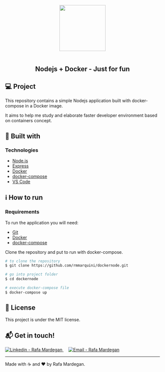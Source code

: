 <div align="center">
    <img src="https://www.docker.com/sites/default/files/d8/2019-07/vertical-logo-monochromatic.png" width="150px" />
</div>

<br />

<h2 align="center">
    Nodejs + Docker - Just for fun 
</h2>

## :computer: Project

<p>This repository contains a simple Nodejs application built with docker-compose in a Docker image.</p>
<p>It aims to help me study and elaborate faster developer environment based on containers concept.</p>

## :rocket: Built with

### Technologies
* [Node.js](https://nodejs.org/)
* [Express](https://expressjs.com/)
* [Docker](https://www.docker.com/)
* [docker-compose](https://github.com/docker/compose/)
* [VS Code](https://code.visualstudio.com/)


## :information_source: How to run

### Requirements

To run the application you will need:
* [Git](https://git-scm.com)
* [Docker](https://www.docker.com/)
* [docker-compose](https://github.com/docker/compose/)

Clone the repository and put to run with docker-compose.
```bash
# to clone the repository
$ git clone https://github.com/rmmarquini/dockernode.git

# go into project folder
$ cd dockernode

# execute docker-compose file
$ docker-compose up

```

## :memo: License

This project is under the MIT license.


## :mailbox_with_mail: Get in touch!

<a href="https://www.linkedin.com/in/rafamardegan/" target="_blank" >
  <img alt="Linkedin - Rafa Mardegan" src="https://img.shields.io/badge/Linkedin--%23F8952D?style=social&logo=linkedin">
</a>&nbsp;&nbsp;&nbsp;
<a href="mailto:rafa.mardegan@gmail.com" target="_blank" >
  <img alt="Email - Rafa Mardegan" src="https://img.shields.io/badge/Email--%23F8952D?style=social&logo=gmail">
</a> 

---

Made with :coffee: and ❤️ by Rafa Mardegan.



